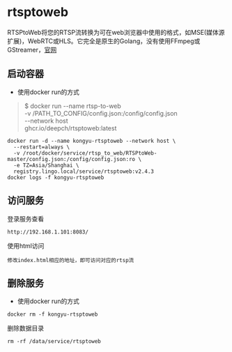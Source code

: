 # rtsptoweb

RTSPtoWeb将您的RTSP流转换为可在web浏览器中使用的格式，如MSE(媒体源扩展)，WebRTC或HLS。它完全是原生的Golang，没有使用FFmpeg或GStreamer，[官网](https://github.com/deepch/RTSPtoWeb/tree/master)



## 启动容器

- 使用docker run的方式

> $ docker run --name rtsp-to-web \
>     -v /PATH_TO_CONFIG/config.json:/config/config.json \
>     --network host \
>     ghcr.io/deepch/rtsptoweb:latest 


```
docker run -d --name kongyu-rtsptoweb --network host \
  --restart=always \
  -v /root/docker/service/rtsp_to_web/RTSPtoWeb-master/config.json:/config/config.json:ro \
  -e TZ=Asia/Shanghai \
  registry.lingo.local/service/rtsptoweb:v2.4.3
docker logs -f kongyu-rtsptoweb
```



## 访问服务

登录服务查看

```
http://192.168.1.101:8083/
```

使用html访问

```
修改index.html相应的地址，即可访问对应的rtsp流
```





## 删除服务

- 使用docker run的方式


```
docker rm -f kongyu-rtsptoweb
```

删除数据目录

```
rm -rf /data/service/rtsptoweb
```

